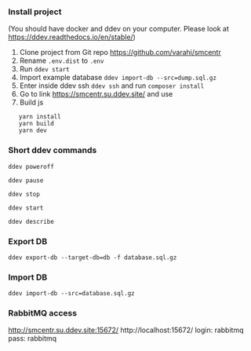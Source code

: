 
### Install project 

(You should have docker and ddev on your computer. Please look at https://ddev.readthedocs.io/en/stable/)
1. Clone project from Git repo https://github.com/varahi/smcentr
2. Rename ```.env.dist``` to ```.env```
3. Run ```ddev start```
4. Import example database ```ddev import-db --src=dump.sql.gz```
5. Enter inside ddev ssh 
```ddev ssh``` and run ```composer install```
6. Go to link https://smcentr.su.ddev.site/ and use
7. Build js 
```shell
   yarn install
   yarn build
   yarn dev
```

### Short ddev commands

```shell
ddev poweroff

ddev pause

ddev stop

ddev start

ddev describe
```

### Export DB
```shell
ddev export-db --target-db=db -f database.sql.gz
```

### Import DB
```shell
ddev import-db --src=database.sql.gz
```

### RabbitMQ access
http://smcentr.su.ddev.site:15672/
http://localhost:15672/
login: rabbitmq
pass: rabbitmq